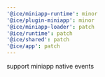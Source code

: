 ```yaml
---
'@ice/miniapp-runtime': minor
'@ice/plugin-miniapp': minor
'@ice/miniapp-loader': patch
'@ice/runtime': patch
'@ice/shared': patch
'@ice/app': patch
---
```


support miniapp native events

